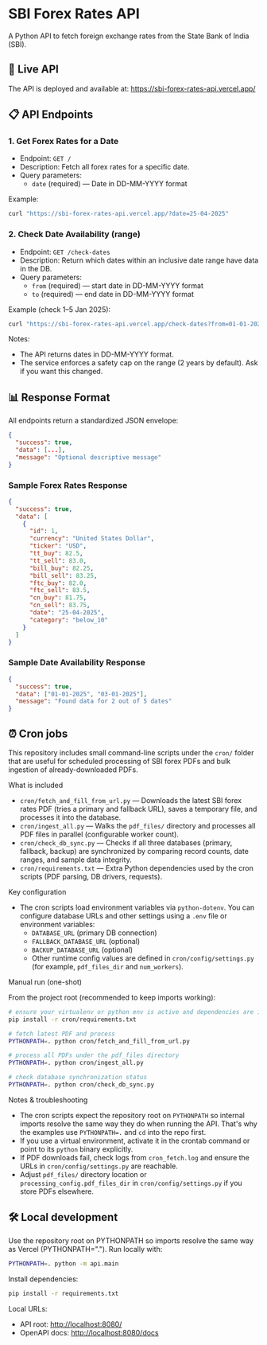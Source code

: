 # SBI Forex Rates API

A Python API to fetch foreign exchange rates from the State Bank of India (SBI).

## 🚀 Live API

The API is deployed and available at: <https://sbi-forex-rates-api.vercel.app/>

## 📋 API Endpoints

### 1. Get Forex Rates for a Date

- Endpoint: `GET /`
- Description: Fetch all forex rates for a specific date.
- Query parameters:
  - `date` (required) — Date in DD-MM-YYYY format

Example:

```bash
curl "https://sbi-forex-rates-api.vercel.app/?date=25-04-2025"
```

### 2. Check Date Availability (range)

- Endpoint: `GET /check-dates`
- Description: Return which dates within an inclusive date range have data in the DB.
- Query parameters:
  - `from` (required) — start date in DD-MM-YYYY format
  - `to` (required) — end date in DD-MM-YYYY format

Example (check 1–5 Jan 2025):

```bash
curl "https://sbi-forex-rates-api.vercel.app/check-dates?from=01-01-2025&to=05-01-2025"
```

Notes:

- The API returns dates in DD-MM-YYYY format.
- The service enforces a safety cap on the range (2 years by default). Ask if you want this changed.

## 📊 Response Format

All endpoints return a standardized JSON envelope:

```json
{
  "success": true,
  "data": [...],
  "message": "Optional descriptive message"
}
```

### Sample Forex Rates Response

```json
{
  "success": true,
  "data": [
    {
      "id": 1,
      "currency": "United States Dollar",
      "ticker": "USD",
      "tt_buy": 82.5,
      "tt_sell": 83.0,
      "bill_buy": 82.25,
      "bill_sell": 83.25,
      "ftc_buy": 82.0,
      "ftc_sell": 83.5,
      "cn_buy": 81.75,
      "cn_sell": 83.75,
      "date": "25-04-2025",
      "category": "below_10"
    }
  ]
}
```

### Sample Date Availability Response

```json
{
  "success": true,
  "data": ["01-01-2025", "03-01-2025"],
  "message": "Found data for 2 out of 5 dates"
}
```

## ⏰ Cron jobs

This repository includes small command-line scripts under the `cron/` folder that are useful for scheduled processing of SBI forex PDFs and bulk ingestion of already-downloaded PDFs.

What is included

- `cron/fetch_and_fill_from_url.py` — Downloads the latest SBI forex rates PDF (tries a primary and fallback URL), saves a temporary file, and processes it into the database.
- `cron/ingest_all.py` — Walks the `pdf_files/` directory and processes all PDF files in parallel (configurable worker count).
- `cron/check_db_sync.py` — Checks if all three databases (primary, fallback, backup) are synchronized by comparing record counts, date ranges, and sample data integrity.
- `cron/requirements.txt` — Extra Python dependencies used by the cron scripts (PDF parsing, DB drivers, requests).

Key configuration

- The cron scripts load environment variables via `python-dotenv`. You can configure database URLs and other settings using a `.env` file or environment variables:
  - `DATABASE_URL` (primary DB connection)
  - `FALLBACK_DATABASE_URL` (optional)
  - `BACKUP_DATABASE_URL` (optional)
  - Other runtime config values are defined in `cron/config/settings.py` (for example, `pdf_files_dir` and `num_workers`).

Manual run (one-shot)

From the project root (recommended to keep imports working):

```bash
# ensure your virtualenv or python env is active and dependencies are installed
pip install -r cron/requirements.txt

# fetch latest PDF and process
PYTHONPATH=. python cron/fetch_and_fill_from_url.py

# process all PDFs under the pdf_files directory
PYTHONPATH=. python cron/ingest_all.py

# check database synchronization status
PYTHONPATH=. python cron/check_db_sync.py
```

Notes & troubleshooting

- The cron scripts expect the repository root on `PYTHONPATH` so internal imports resolve the same way they do when running the API. That's why the examples use `PYTHONPATH=.` and `cd` into the repo first.
- If you use a virtual environment, activate it in the crontab command or point to its `python` binary explicitly.
- If PDF downloads fail, check logs from `cron_fetch.log` and ensure the URLs in `cron/config/settings.py` are reachable.
- Adjust `pdf_files/` directory location or `processing_config.pdf_files_dir` in `cron/config/settings.py` if you store PDFs elsewhere.

## 🛠️ Local development

Use the repository root on PYTHONPATH so imports resolve the same way as Vercel (PYTHONPATH="."). Run locally with:

```bash
PYTHONPATH=. python -m api.main
```

Install dependencies:

```bash
pip install -r requirements.txt
```

Local URLs:

- API root: <http://localhost:8080/>
- OpenAPI docs: <http://localhost:8080/docs>
